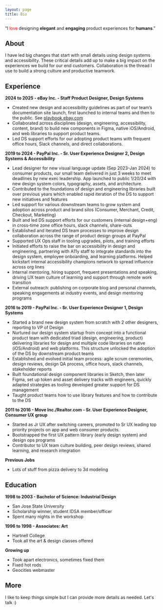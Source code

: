 ```yaml
---
layout: page
title: Bio
---
```


<p class="message">
  “I <span style="color: red;">love</span> designing <b>elegant</b> and <b>engaging</b> product experiences for <b>humans</b>.”
</p>

<!--<img src="/assets/meandpostits.png">-->

## About

I have led big changes that start with small details using design systems and accessibility. These critical details add up to make a big impact on the experiences we build for our end customers. Collaboration is the thread I use to build a strong culture and productive teamwork.

## Experience

**2024 to 2025 - eBay Inc. - Staff Product Designer, Design Systems**


- Created new design and accessibility guidelines as part of our team’s documentation site
launch, first launched to internal teams and then to the public. See [playbook.ebay.com](https://playbook.ebay.com)
- Collaborated across disciplines (design, engineering, accessibility, content, brand) to build
new components in Figma, native iOS/Android, and web libraries to support product teams.
- Led DS support efforts for our adopting product teams with frequent office hours, Slack channels, and direct collaborations.

**2019 to 2024 - PayPal Inc. - Sr. User Experience Designer 2, Design Systems & Accessibility**


- Lead designer for new visual language update (Sep 2023-Jan 2024) to consumer products, our small team delivered in just 3 weeks to meet deadlines by new exec leadership. App launched to public 1/20/24 with new design system colors, typography, assets, and architecture.
- Contributed to the foundations of design and engineering libraries built over previous years which enabled rapid iteration of the DS to support new initiatives and features
- Led support for various downstream teams to grow system and adoption across product and brand silos (Consumer, Merchant, Credit, Checkout, Marketing)
- Built and led DS support efforts for our customers (internal design+eng) in cross-time zone office hours, slack channels, share-outs
- Established and iterated DS team processes to improve design collaboration across the range of product design groups at PayPal
- Supported UX Ops staff in tooling upgrades, pilots, and training efforts
- Initiated efforts to raise the bar on accessibility in design and engineering, partnering with A11y staff to integrate standards into the design system, employee onboarding, and learning platforms. Helped kickstart internal accessibility champions network to spread influence across org lines
- Internal mentoring, hiring support, frequent presentations and speaking, driving UX team culture of learning and support through remote work transition
- External outreach: publishing on corporate blog and personal channels, speaking engagements at industry events, and design mentoring programs

**2016 to 2019 - PayPal Inc. - Sr. User Experience Designer 1, Design Systems**


- Started a brand new design system from scratch with 2 other designers, reporting to VP of Design
- Nurtured our design system startup from concept into a functional product team with dedicated triad (design, engineering, product) delivering libraries for design and multiple code libraries on native (iOS/Android) and web platforms. This structure unlocked the adoption of the DS by downstream product teams
- Established and evolved initial team process: agile scrum ceremonies, design reviews, design QA process, office hours, slack channels, stakeholder reports
- Built foundational design component libraries in Sketch, then later Figma, set up token and asset delivery tracks with engineers, quickly adapted strategies as tooling developed greater support for DS management
- Taught product teams how to use library features and how to contribute to the DS

**2011 to 2016 - Move Inc./Realtor.com - Sr. User Experience Designer, Consumer UX group**


- Started as Jr UX after switching careers, promoted to Sr UX leading top priority projects on app and web consumer products.
- Bootstrapped the first UX pattern library (early design system) and design ops programs
- Contributor to UX team culture building, peer design reviews, shared learning, and research integration

**Previous Jobs**

- Lots of stuff from pizza delivery to 3d modeling

## Education

**1998 to 2003 - Bachelor of Science: Industrial Design**

- San Jose State University
- Scholarship winner, student IDSA member/officer
- Spent many nights in the workshop

**1996 to 1998 - Associates: Art**

- Hartnell College
- Took all the art & design classes offered

**Growing up**
- Took apart electronics, sometimes fixed them
- Fixed hot rods
- Geocities webmaster

## More

I like to keep things simple but I can provide more details as needed.
Let's talk :)
